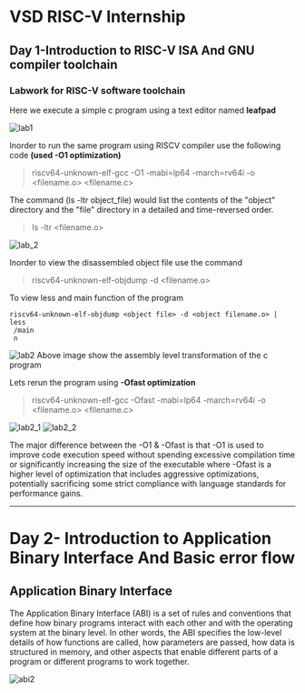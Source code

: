 # VSD RISC-V Internship
## Day 1-Introduction to RISC-V ISA And GNU compiler toolchain
### Labwork for RISC-V software toolchain
Here we execute a simple c program using a text editor named __leafpad__ 

![lab1](https://github.com/prabuddh-50/somaiya-riscv/assets/142028580/fff95a87-e36d-428b-ac7b-71bfb57d7c1e)


Inorder to run the same program using RISCV compiler use the following code __(used -O1 optimization)__
> riscv64-unknown-elf-gcc -O1 -mabi=lp64 -march=rv64i -o <filename.o> <filename.c>

The command (ls -ltr object_file) would list the contents of the "object" directory and the "file" directory in a detailed and time-reversed order.

> ls -ltr <filename.o>

![lab_2](https://github.com/prabuddh-50/somaiya-riscv/assets/142028580/48560378-6904-46cf-884d-a7e82666cd9b)

Inorder to view the disassembled object file use the command
> riscv64-unknown-elf-objdump -d <filename.o>

To view less and main function of the program
```
riscv64-unknown-elf-objdump <object file> -d <object filename.o> | less
 /main
 n 
```

![lab2](https://github.com/prabuddh-50/somaiya-riscv/assets/142028580/39ef8f9e-974d-4c9b-8c28-cb933c54c658)
Above image show the assembly level transformation of the c program



Lets rerun the program using __-Ofast optimization__ 
> riscv64-unknown-elf-gcc -Ofast -mabi=lp64 -march=rv64i -o <filename.o> <filename.c>

![lab2_1](https://github.com/prabuddh-50/somaiya-riscv/assets/142028580/a814bb8d-6651-431b-a1ce-73082038fd53)
![lab2_2](https://github.com/prabuddh-50/somaiya-riscv/assets/142028580/b747ba65-5045-4cb3-82fd-4b6bd614a9a9)


The major difference between the -O1 & -Ofast is that -O1 is used to improve code execution speed without spending excessive compilation time or significantly increasing the size of the executable where -Ofast is a higher level of optimization that includes aggressive optimizations, potentially sacrificing some strict compliance with language standards for performance gains.
***

# Day 2- Introduction to Application Binary Interface And Basic error flow

## Application Binary Interface

The Application Binary Interface (ABI) is a set of rules and conventions that define how binary programs interact with each other and with the operating system at the binary level. In other words, the ABI specifies the low-level details of how functions are called, how parameters are passed, how data is structured in memory, and other aspects that enable different parts of a program or different programs to work together.


![abi2](https://github.com/prabuddh-50/somaiya-riscv/assets/142028580/7d006a23-e0cd-4af9-a3eb-dd8c76d397d8)








